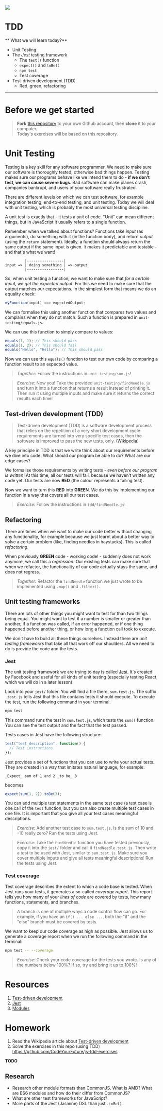 ![](https://img.shields.io/badge/status-draft-darkred.svg)

# TDD

** What we will learn today?**

* Unit Testing
* The _Jest_ testing framework
  * The `test()` function
  * `expect()` and `toBe()`
  * `npm test`
  * Test coverage
* Test-driven development (TDD)
  * Red, green, refactoring

---

# Before we get started

> **Fork**
> [this repository](https://github.com/CodeYourFuture/js-core-3-exercises) to
> your own Github account, then **clone** it to your computer.\
> Today's exercises will be based on this repository.

# Unit Testing

Testing is a key skill for any software programmer. We need to make sure our
software is thoroughly tested, otherwise bad things happen. Testing makes sure
our programs behave like we intend them to do - **if we don't test, we can cause
severe bugs**. Bad software can make planes crash, companies bankrupt, and users
of your software really frustrated.

There are different levels on which we can test software, for example
integration testing, end-to-end testing, and unit testing. Today we will deal
with unit testing, which is probably the most universal testing discipline.

A unit test is exactly that - it tests a _unit_ of code. "Unit" can mean
different things, but in JavaScript it usually refers to a single function.

Remember when we talked about functions? Functions take _input_ (as arguments),
do something with it (in the function body), and return _output_ (using the
`return` statement). Ideally, a function should always return the same output if
the same input is given. It makes it predictable and testable - and that's what
we want!

```
         |-----------------|
input => | doing something | => output
         |-----------------|
```

So, when unit testing a function, we want to make sure that _for a certain
input, we get the expected output_. For this we need to make sure that the
output matches our expectations. In the simplest form that means we do an
equality check:

```js
myFunction(input) === expectedOutput;
```

We can formalise this using another function that compares two values and
complains when they do not match. Such a function is prepared in
`unit-testing/equals.js`.

We can use this function to simply compare to values:

```js
equals(1, 1); // This should pass
equals(1, 2); // This should fail
equals("Hello", "Hello"); // This should pass
```

Now we can use this `equals()` function to test our own code by comparing a
function result to an expected value.

> _Together:_ Follow the instructions in `unit-testing/sum.js`!

> _Exercise:_ Now you! Take the provided `unit-testing/findNeedle.js` and turn
> it into a function that returns a result instead of printing it. Then run it
> using multiple inputs and make sure it returns the correct results each time!

## Test-driven development (TDD)

> Test-driven development (TDD) is a software development process that relies on
> the repetition of a very short development cycle: requirements are turned into
> very specific test cases, then the software is improved to pass the new tests,
> only. ([Wikipedia](https://en.wikipedia.org/wiki/Test-driven_development))

A key principle in TDD is that we write think about our requirements before we
dive into code: What should our program be able to do? What are our edge cases?

We formalise those requirements by writing tests - _even before our program is
written_! At this time, all our tests will fail, because we haven't written any
code yet. Our tests are now **RED** (the colour represents a failing test).

Now we want to turn this **RED** into **GREEN**. We do this by implementing our
function in a way that covers all our test cases.

> _Exercise:_ Follow the instructions in `tdd/findNeedle.js`!

## Refactoring

There are times when we want to make our code better without changing any
functionality, for example because we just learnt about a better way to solve a
certain problem (like, finding needles in haystacks). This is called
_refactoring_.

When previously **GREEN** code - working code! - suddenly does not work anymore,
we call this a _regression_. Our existing tests can make sure that when we
refactor, the functionality of our code actually stays the same, and does not
regress.

> _Together:_ Refactor the `findNeedle` function we just wrote to be implemented
> using `.map()` and `.filter()`.

## Unit testing frameworks

There are lots of other things you might want to test for than two things being
equal. You might want to test if a number is smaller or greater than another, if
a function was called, if an error happened, or if one thing happened before
another thing, or how long a function call took to execute.

We don't have to build all these things ourselves. Instead there are _unit
testing frameworks_ that take all that work off our shoulders. All we need to do
is provide the code and the tests.

### Jest

The unit testing framework we are trying to day is called
[Jest](https://facebook.github.io/jest/). It's created by Facebook and useful
for all kinds of unit testing (especially testing React, which we will do in a
later lesson).

Look into your `jest/` folder. You will find a file there, `sum.test.js`. The
suffix `.test.js` tells Jest that this file contains tests it should execute. To
execute the test, run the following command in your terminal:

```sh
npm test
```

This command runs the test in `sum.test.js`, which tests the `sum()` function.
You can see the test output and the fact that the test passed.

Tests cases in Jest have the following structure:

```js
test("test description", function() {
  // Test instructions
});
```

Jest provides a set of functions that you can use to write your actual tests.
They are created in a way that imitates natural language, for example:

```
_Expect_ sum of 1 and 2 _to be_ 3
```

becomes

```js
expect(sum(1, 2)).toBe(3);
```

You can add multiple test statements in the same test case (a test case is one
call of the `test` function, but you can also create multiple test cases in one
file. It is important that you give all your test cases meaningful descriptions.

> _Exercise:_ Add another test case to `sum.test.js`. Is the sum of 10 and -10
> really zero? Run the tests using Jest.

> _Exercise:_ Take the `findNeedle` function you have tested previously, copy it
> into the `jest/` folder and call it `findNeedle.test.js`. Then write a test to
> be used with Jest, similar to `sum.test.js`. Make sure you cover multiple
> inputs and give all tests meaningful descriptions! Run the tests using Jest.

### Test coverage

Test coverage describes the extent to which a code base is tested. When Jest
runs your tests, it generates a so-called _coverage report_. This report tells
you how many of your _lines of code_ are covered by tests, how many functions,
statements, and branches.

> A branch is one of multiple ways a code control flow can go. For example, if
> you have an `if() ... else ...`, both the "if" and the "else" branch must be
> covered by tests.

We want to keep our code coverage as high as possible. Jest allows us to
generate a coverage report when we run the following command in the terminal:

```sh
npm test -- --coverage
```

> _Exercise:_ Check your code coverage for the tests you wrote. Is any of the
> numbers below 100%? If so, try and bring it up to 100%!

# Resources

1. [Test-driven development](https://en.wikipedia.org/wiki/Test-driven_development)
2. [Jest](https://facebook.github.io/jest/)
3. [Modules](https://nodejs.org/api/modules.html)

# Homework

1. Read the Wikipedia article about
   [Test-driven development](https://en.wikipedia.org/wiki/Test-driven_development)
2. Solve the exercises in this repo (using TDD)
   https://github.com/CodeYourFuture/js-tdd-exercises

**TODO**

## Research

* Research other module formats than CommonJS. What is AMD? What are ES6 modules
  and how do their differ from CommonJS?
* What are other test frameworks for JavaScript?
* More parts of the Jest (Jasmine) DSL than just `.toBe()`
